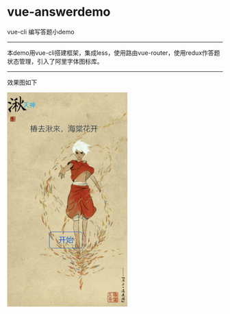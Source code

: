 # vue-answerdemo
vue-cli 编写答题小demo
***
本demo用vue-cli搭建框架，集成less，使用路由vue-router，使用redux作答题状态管理，引入了阿里字体图标库。
***
效果图如下



![效果图](/static/img/gifdemo.gif)
